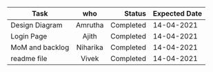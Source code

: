 

| Task       | who         | Status | Expected Date |
| ------------- |:-------------:| -----:|-------|
|        Design Diagram  |   Amrutha     | Completed |14-04-2021       |
|  Login Page     |  Ajith    |   Completed|   14-04-2021     |
|         MoM and backlog     | Niharika  |    Completed|    14-04-2021     |
|          readme file   |     Vivek    |  Completed    |   14-04-2021    |
